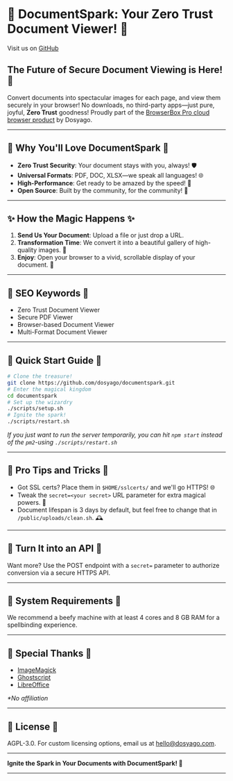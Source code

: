 # 🌈 DocumentSpark: Your Zero Trust Document Viewer! 🌟

Visit us on [GitHub](https://github.com/dosyago/documentspark)

## The Future of Secure Document Viewing is Here! 🎉

Convert documents into spectacular images for each page, and view them securely in your browser! No downloads, no third-party apps—just pure, joyful, **Zero Trust** goodness! Proudly part of the [BrowserBox Pro cloud browser product](https://github.com/dosyago/BrowserBoxPro) by Dosyago.

---

## 🌈 Why You'll Love DocumentSpark 🌈

- **Zero Trust Security**: Your document stays with you, always! 🛡️
- **Universal Formats**: PDF, DOC, XLSX—we speak all languages! 🌐
- **High-Performance**: Get ready to be amazed by the speed! 🚀
- **Open Source**: Built by the community, for the community! 💖

---

## ✨ How the Magic Happens ✨

1. **Send Us Your Document**: Upload a file or just drop a URL.
2. **Transformation Time**: We convert it into a beautiful gallery of high-quality images. 🎨
3. **Enjoy**: Open your browser to a vivid, scrollable display of your document. 🌠

---

## 🌟 SEO Keywords 🌟

- Zero Trust Document Viewer
- Secure PDF Viewer
- Browser-based Document Viewer
- Multi-Format Document Viewer

---

## 🚀 Quick Start Guide 🚀

```sh
# Clone the treasure!
git clone https://github.com/dosyago/documentspark.git
# Enter the magical kingdom
cd documentspark
# Set up the wizardry
./scripts/setup.sh
# Ignite the spark!
./scripts/restart.sh
```

*If you just want to run the server temporarily, you can hit `npm start` instead of the `pm2`-using `./scripts/restart.sh`*

---

## 🌠 Pro Tips and Tricks 🌠

- Got SSL certs? Place them in `$HOME/sslcerts/` and we'll go HTTPS! 🌐
- Tweak the `secret=<your secret>` URL parameter for extra magical powers. 🌟
- Document lifespan is 3 days by default, but feel free to change that in `/public/uploads/clean.sh`. 🕰️

---

## 🎉 Turn It into an API 🎉

Want more? Use the POST endpoint with a `secret=` parameter to authorize conversion via a secure HTTPS API.

---

## 🌈 System Requirements 🌈

We recommend a beefy machine with at least 4 cores and 8 GB RAM for a spellbinding experience.

---

## 🌟 Special Thanks 🌟

- [ImageMagick](https://github.com/ImageMagick/ImageMagick)
- [Ghostscript](https://git.ghostscript.com/)
- [LibreOffice](https://www.libreoffice.org/)

*\*No affiliation*

---

## 📜 License 📜

AGPL-3.0. For custom licensing options, email us at [hello@dosyago.com](mailto:hello@dosyago.com).

---

**Ignite the Spark in Your Documents with DocumentSpark! 🌈**

---

